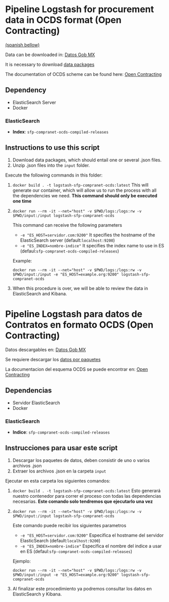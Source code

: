 # Pipeline Logstash for procurement data in OCDS format (Open Contracting)
[(spanish bellow)](#user-content-pipeline-logstash-para-datos-de-contratos-en-formato-ocds-open-contracting)

Data can be downloaded in: [Datos Gob MX](https://datos.gob.mx/busca/dataset/concentrado-de-contrataciones-abiertas-de-la-apf)

It is necessary to download [data packages](https://datos.gob.mx/busca/dataset/concentrado-de-contrataciones-abiertas-de-la-apf/resource/ed1ec7e5-61ae-4d00-8adc-67c77844e75c)

The documentation of OCDS scheme can be found here: [Open Contracting](http://standard.open-contracting.org/latest/en/getting_started/)

## Dependency

- ElasticSearch Server
- Docker

### ElasticSearch

- **Index**: `sfp-compranet-ocds-compiled-releases`

## Instructions to use this script

1. Download data packages, which should entail one or several .json files.
1. Unzip .json files into the `input` folder.

Execute the following commands in this folder:

1. `docker build . -t logstash-sfp-compranet-ocds:latest`
    This will generate our container, which will allow us to run the process with all the dependencies we need.
    **This command should only be executed one time**

1. `docker run --rm -it --net="host" -v $PWD/logs:/logs:rw -v $PWD/input:/input logstash-sfp-compranet-ocds`

    This command can receive the following parameters
    * `-e "ES_HOST=servidor.com:9200"` It specifies the hostname of the ElasticSearch server (default:`localhost:9200`)
    * `-e "ES_INDEX=nombre-indice"` It specifies the index name to use in ES (defaul:`sfp-compranet-ocds-compiled-releases`)

    Example:
    ```
    docker run --rm -it --net="host" -v $PWD/logs:/logs:rw -v $PWD/input:/input -e "ES_HOST=example.org:9200" logstash-sfp-compranet-ocds
    ```

1. When this procedure is over, we will be able to review the data in ElasticSearch and Kibana.


# Pipeline Logstash para datos de Contratos en formato OCDS (Open Contracting)

Datos descargables en: [Datos Gob MX](https://datos.gob.mx/busca/dataset/concentrado-de-contrataciones-abiertas-de-la-apf)

Se requiere descargar los [datos por paquetes](https://datos.gob.mx/busca/dataset/concentrado-de-contrataciones-abiertas-de-la-apf/resource/ed1ec7e5-61ae-4d00-8adc-67c77844e75c)

La documentacion del esquema OCDS se puede encontrar en: [Open Contracting](http://standard.open-contracting.org/latest/en/getting_started/)

## Dependencias

- Servidor ElasticSearch
- Docker

### ElasticSearch

- **Indice**: `sfp-compranet-ocds-compiled-releases`

## Instrucciones para usar este script

1. Descargar los paquetes de datos, deben consistir de uno o varios archivos .json
1. Extraer los archivos .json en la carpeta `input`

Ejecutar en esta carpeta los siguientes comandos:

1. `docker build . -t logstash-sfp-compranet-ocds:latest`
    Esto generará nuestro contenedor para correr el proceso con todas las dependencias necesarias.
    **Este comando solo tendremos que ejecutarlo una vez**

1. `docker run --rm -it --net="host" -v $PWD/logs:/logs:rw -v $PWD/input:/input logstash-sfp-compranet-ocds`

    Este comando puede recibir los siguientes parametros
    * `-e "ES_HOST=servidor.com:9200"` Especifica el hostname del servidor ElasticSearch (default:`localhost:9200`)
    * `-e "ES_INDEX=nombre-indice"` Especifica el nombre del indice a usar en ES (defaul:`sfp-compranet-ocds-compiled-releases`)

    Ejemplo:
    ```
    docker run --rm -it --net="host" -v $PWD/logs:/logs:rw -v $PWD/input:/input -e "ES_HOST=example.org:9200" logstash-sfp-compranet-ocds
    ```

1. Al finalizar este procedimiento ya podremos consultar los datos en ElasticSearch y Kibana.



